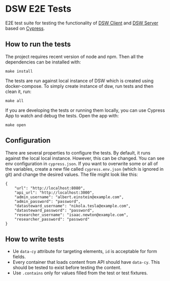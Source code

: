 # DSW E2E Tests

E2E test suite for testing the functionality of [DSW Client](https://github.com/DataStewardshipWizard/dsw-client)
and [DSW Server](https://github.com/DataStewardshipWizard/dsw-server) based on
[Cypress](https://github.com/cypress-io/cypress).

## How to run the tests

The project requires recent version of node and npm. Then all the dependencies can be installed with:

```
make install
```

The tests are run against local instance of DSW which is created
using docker-compose. To simply create instance of dsw, run tests and then clean it, run:

```
make all
```

If you are developing the tests or running them locally, you can use Cypress
App to watch and debug the tests. Open the app with:

```
make open
```

## Configuration

There are several properties to configure the tests. By default, it runs
against the local local instance. However, this can be changed. You can see
env configuration in `cypress.json`. If you want to overwrite some or all of
the variables, create a new file called `cypress.env.json` (which is ignored
in git) and change the desired values. The file might look like this:

```
{
    "url": "http://localhost:8080",
    "api_url": "http://localhost:3000",
    "admin_username": "albert.einstein@example.com",
    "admin_password": "password",
    "datasteward_username": "nikola.tesla@example.com",
    "datasteward_password": "password",
    "researcher_username": "isaac.newton@example.com",
    "researcher_password": "password"
}
```

## How to write tests

- Ue `data-cy` attribute for targeting elements, `id` is acceptable for form fields.
- Every container that loads content from API should have `data-cy`. This should be tested to exist before testing the content.
- Use `.contains` only for values filled from the test or test fixtures.
